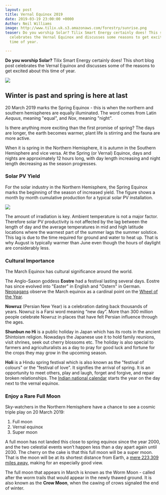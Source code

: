 ```yaml
---
layout: post
title: Vernal Equinox 2019
date: 2019-03-19 23:00:00 +0000
Author: Neil Williams
image: http://www.tilix.uk.s3.amazonaws.com/forestry/sunrise.png
teaser: Do you worship Solar? Tilix Smart Energy certainly does! This short blog post
  celebrates the Vernal Equinox and discusses some reasons to get excited at this
  time of year.

---
```

**Do you worship Solar?** Tilix Smart Energy certainly does! This short blog post celebrates the Vernal Equinox and discusses some of the reasons to get excited about this time of year.

![](http://www.tilix.uk.s3.amazonaws.com/forestry/sunrise.png)

## Winter is past and spring is here at last

20 March 2019 marks the Spring Equinox - this is when the northern and southern hemispheres are equally illuminated. The word comes from Latin _Aequus_, meaning "equal", and _Nox_, meaning "night".

Is there anything more exciting than the first promise of spring? The days are longer, the earth becomes warmer, plant life is stirring and the fauna are more active.

When it is spring in the Northern Hemisphere, it is autumn in the Southern Hemisphere and vice versa. At the Spring (or Vernal) Equinox, days and nights are approximately 12 hours long, with day length increasing and night length decreasing as the season progresses.

### Solar PV Yield

For the solar industry in the Northern Hemisphere, the Spring Equinox marks the beginning of the season of increased yield. The figure shows a month by month cumulative production for a typical solar PV installation.

![](http://www.tilix.uk.s3.amazonaws.com/forestry/solar-monthly.png)

The amount of irradiation is key. Ambient temperature is not a major factor. Therefore solar PV productivity is not affected by the lag between the length of day and the average temperatures in mid and high latitude locations where the warmest part of the summer lags the summer solstice. This lag is due to the time required for ground and water to heat up. That is why August is typically warmer than June even though the hours of daylight are considerably less.

### Cultural Importance

The March Equinox has cultural significance around the world.

The Anglo-Saxon goddess **Eostre** had a festival lasting several days. Eostre has since evolved into "Easter" in English and "Ostern" in German. [Neopagans](https://en.wikipedia.org/wiki/Neopagan "Neopagan") observe the March equinox as a cardinal point on the [Wheel of the Year](https://en.wikipedia.org/wiki/Wheel_of_the_Year "Wheel of the Year").

**Nowruz** (Persian New Year) is a celebration dating back thousands of years. Nowruz is a Farsi word meaning “new day”. More than 300 million people celebrate Nowruz in places that have felt Persian influence through the ages.

**Shunbun no Hi** is a public holiday in Japan which has its roots in the ancient Shintoism religion. Nowadays the Japanese use it to hold family reunions, visit shrines, seek out cherry blossoms etc. The holiday is also special to farmers and agriculturalists as a day to pray for good luck and fortune for the crops they may grow in the upcoming season.

**Holi** is a Hindu spring festival which is also known as the "festival of colours" or the "festival of love". It signifies the arrival of spring. It is an opportunity to meet others, play and laugh, forget and forgive, and repair broken relationships. The [Indian national calendar](https://en.wikipedia.org/wiki/Indian_national_calendar "Indian national calendar") starts the year on the day next to the vernal equinox.

### Enjoy a Rare Full Moon

Sky-watchers in the Northern Hemisphere have a chance to see a cosmic triple play on 20 March 2019:

1. Full moon
2. Vernal equinox
3. Super moon

A full moon has not landed this close to spring equinox since the year 2000, and the two celestial events won’t happen less than a day apart again until 2030. The cherry on the cake is that this full moon will be a super moon. That is the moon will be at its shortest distance from Earth, a [mere 223,309 miles away](http://astropixels.com/ephemeris/moon/moonperap2001.html), making for an especially good view.

The full moon that appears in March is known as the Worm Moon - called after the worm trails that would appear in the newly thawed ground. It is also known as the **Crow Moon**, when the cawing of crows signaled the end of winter.